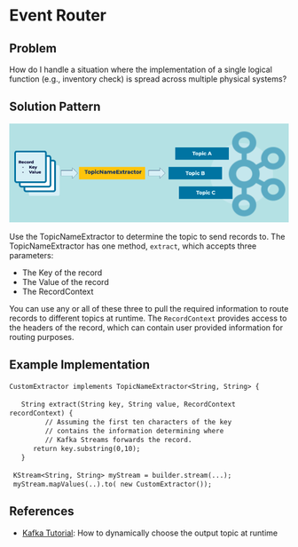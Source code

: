 # Event Router

## Problem

How do I handle a situation where the implementation of a single logical function (e.g., inventory check) is spread across multiple physical systems?

## Solution Pattern

![event-router](event-router.png)

Use the TopicNameExtractor to determine the topic to send records to.  The TopicNameExtractor has one method, `extract`, which accepts three parameters:

- The Key of the record
- The Value of the record
- The RecordContext

You can use any or all of these three to pull the required information to route records to different topics at runtime.  The `RecordContext` provides access to the headers of the record, which can contain user provided information for routing purposes.

## Example Implementation

```
CustomExtractor implements TopicNameExtractor<String, String> {
   
   String extract(String key, String value, RecordContext recordContext) {
         // Assuming the first ten characters of the key
         // contains the information determining where 
         // Kafka Streams forwards the record.
      return key.substring(0,10);
   }

 KStream<String, String> myStream = builder.stream(...);
 myStream.mapValues(..).to( new CustomExtractor());
```

## References
* [Kafka Tutorial](https://kafka-tutorials.confluent.io/dynamic-output-topic/kstreams.html): How to dynamically choose the output topic at runtime 

